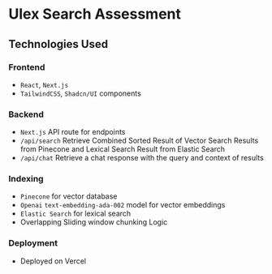# Ulex Search Assessment

## Technologies Used

### Frontend

- `React`, `Next.js`
- `TailwindCSS`, `Shadcn/UI` components

### Backend

- `Next.js` API route for endpoints
- `/api/search` Retrieve Combined Sorted Result of Vector Search Results from Pinecone and Lexical Search Result from Elastic Search
- `/api/chat` Retrieve a chat response with the query and context of results

### Indexing

- `Pinecone` for vector database
- `Openai` `text-embedding-ada-002` model for vector embeddings
- `Elastic Search` for lexical search
- Overlapping Sliding window chunking Logic

### Deployment

- Deployed on Vercel
